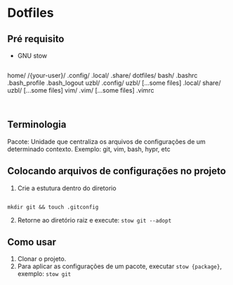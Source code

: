 # Dotfiles

## Pré requisito

- GNU stow
```
```
home/
    /{your-user}/
        .config/
        .local/
            .share/
        dotfiles/
            bash/
                .bashrc
                .bash_profile
                .bash_logout
            uzbl/
                .config/
                    uzbl/
                        [...some files]
                .local/
                    share/
                        uzbl/
                            [...some files]
            vim/
                .vim/
                    [...some files]
                .vimrc
```


```
## Terminologia

Pacote: Unidade que centraliza os arquivos de configurações de um determinado contexto. Exemplo: git, vim, bash, hypr, etc


## Colocando arquivos de configurações no projeto

1. Crie a estutura dentro do diretorio
```
``` 

`mkdir git && touch .gitconfig`

2. Retorne ao diretório raiz e execute: `stow git --adopt`

## Como usar

1. Clonar o projeto.
2. Para aplicar as configurações de um pacote, executar `stow {package}`, exemplo: `stow git`

